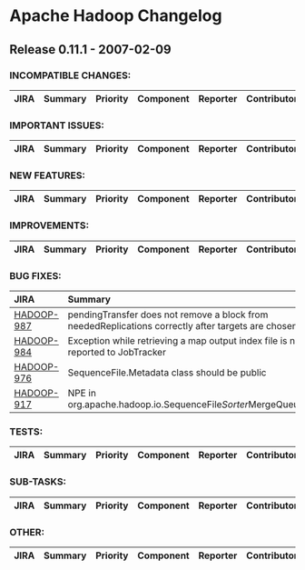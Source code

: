 
<!---
# Licensed to the Apache Software Foundation (ASF) under one
# or more contributor license agreements.  See the NOTICE file
# distributed with this work for additional information
# regarding copyright ownership.  The ASF licenses this file
# to you under the Apache License, Version 2.0 (the
# "License"); you may not use this file except in compliance
# with the License.  You may obtain a copy of the License at
#
#     http://www.apache.org/licenses/LICENSE-2.0
#
# Unless required by applicable law or agreed to in writing, software
# distributed under the License is distributed on an "AS IS" BASIS,
# WITHOUT WARRANTIES OR CONDITIONS OF ANY KIND, either express or implied.
# See the License for the specific language governing permissions and
# limitations under the License.
-->
# Apache Hadoop Changelog

## Release 0.11.1 - 2007-02-09

### INCOMPATIBLE CHANGES:

| JIRA | Summary | Priority | Component | Reporter | Contributor |
|:---- |:---- | :--- |:---- |:---- |:---- |


### IMPORTANT ISSUES:

| JIRA | Summary | Priority | Component | Reporter | Contributor |
|:---- |:---- | :--- |:---- |:---- |:---- |


### NEW FEATURES:

| JIRA | Summary | Priority | Component | Reporter | Contributor |
|:---- |:---- | :--- |:---- |:---- |:---- |


### IMPROVEMENTS:

| JIRA | Summary | Priority | Component | Reporter | Contributor |
|:---- |:---- | :--- |:---- |:---- |:---- |


### BUG FIXES:

| JIRA | Summary | Priority | Component | Reporter | Contributor |
|:---- |:---- | :--- |:---- |:---- |:---- |
| [HADOOP-987](https://issues.apache.org/jira/browse/HADOOP-987) | pendingTransfer does not remove a block from neededReplications correctly after targets are chosen |  Major | . | Hairong Kuang | Hairong Kuang |
| [HADOOP-984](https://issues.apache.org/jira/browse/HADOOP-984) | Exception while retrieving a map output index file is not reported to JobTracker |  Critical | . | Nigel Daley | Arun C Murthy |
| [HADOOP-976](https://issues.apache.org/jira/browse/HADOOP-976) | SequenceFile.Metadata class should be public |  Major | . | Runping Qi | Runping Qi |
| [HADOOP-917](https://issues.apache.org/jira/browse/HADOOP-917) | NPE in org.apache.hadoop.io.SequenceFile$Sorter$MergeQueue |  Major | io | Sami Siren | Owen O'Malley |


### TESTS:

| JIRA | Summary | Priority | Component | Reporter | Contributor |
|:---- |:---- | :--- |:---- |:---- |:---- |


### SUB-TASKS:

| JIRA | Summary | Priority | Component | Reporter | Contributor |
|:---- |:---- | :--- |:---- |:---- |:---- |


### OTHER:

| JIRA | Summary | Priority | Component | Reporter | Contributor |
|:---- |:---- | :--- |:---- |:---- |:---- |


